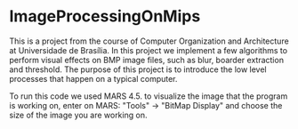 # ImageProcessingOnMips
This is a project from the course of Computer Organization and Architecture at Universidade de Brasília.
In this project we implement a few algorithms to perform visual effects on BMP image files, such as blur, boarder extraction and threshold. The purpose of this project is to introduce the low level processes that happen on a typical computer.

To run this code we used MARS 4.5.
to visualize the image that the program is working on, enter on MARS: "Tools" -> "BitMap Display" and choose the size of the image you are working on.
